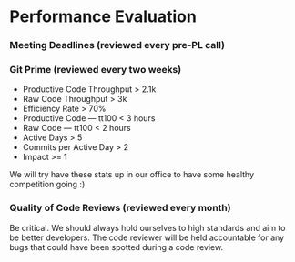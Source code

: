 # Performance Evaluation

### Meeting Deadlines (reviewed every pre-PL call)

### Git Prime (reviewed every two weeks)

* Productive Code Throughput > 2.1k
* Raw Code Throughput > 3k
* Efficiency Rate > 70%
* Productive Code — tt100 < 3 hours
* Raw Code — tt100 < 2 hours
* Active Days > 5
* Commits per Active Day > 2
* Impact >= 1

We will try have these stats up in our office to have some healthy competition going :)

### Quality of Code Reviews (reviewed every month)
Be critical. We should always hold ourselves to high standards and aim to be better developers.
The code reviewer will be held accountable for any bugs that could have been spotted during a code review.
